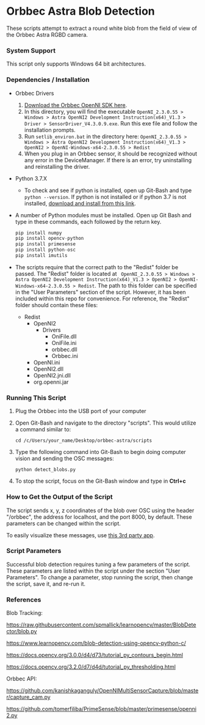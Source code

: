 # Orbbec Astra Blob Detection

These scripts attempt to extract a round white blob from the field of view of the Orbbec Astra RGBD camera.

### System Support

This script only supports Windows 64 bit architectures.

### Dependencies / Installation

- Orbbec Drivers

  1. [Download the Orbbec OpenNI SDK here](https://orbbec3d.com/develop).
  2. In this directory, you will find the executable 
     `OpenNI_2.3.0.55 > Windows > Astra OpenNI2 Development Instruction(x64)_V1.3 > Driver > SensorDriver_V4.3.0.9.exe`. Run this exe file and follow the installation prompts. 
  3. Run `setlib_environ.bat` in the directory here:
     `OpenNI_2.3.0.55 > Windows > Astra OpenNI2 Development Instruction(x64)_V1.3 > OpenNI2 > OpenNI-Windows-x64-2.3.0.55 > Redist`
  4. When you plug in an Orbbec sensor, it should be recognized without any error in the DeviceManager. If there is an error, try uninstalling and reinstalling the driver.

- Python 3.7.X

  - To check and see if python is installed, open up Git-Bash and type `python --version`. If python is not installed or if python 3.7 is not installed, [download and install from this link](https://www.python.org/downloads).

- A number of Python modules must be installed. Open up Git Bash and type in these commands, each followed by the return key.

  ```python
  pip install numpy
  pip install opencv-python
  pip install primesense
  pip install python-osc
  pip install imutils
  ```

- The scripts require that the correct path to the "Redist" folder be passed. The "Redist" folder is located at ` OpenNI_2.3.0.55 > Windows > Astra OpenNI2 Development Instruction(x64)_V1.3 > OpenNI2 > OpenNI-Windows-x64-2.3.0.55 > Redist`. The path to this folder can be specified in the "User Parameters" section of the script. However, it has been included within this repo for convenience. For reference, the "Redist" folder should contain these files:
  - Redist
    - OpenNI2
      - Drivers
        - OniFile.dll
        - OniFile.ini
        - orbbec.dll
        - Orbbec.ini
    - OpenNI.ini
    - OpenNI2.dll
    - OpenNI2.jni.dll
    - org.openni.jar

### Running This Script

1. Plug the Orbbec into the USB port of your computer

2. Open Git-Bash and navigate to the directory "scripts". This would utilize a command similar to:

   `cd /c/Users/your_name/Desktop/orbbec-astra/scripts`

3. Type the following command into Git-Bash to begin doing computer vision and sending the OSC messages:

   `python detect_blobs.py`

4. To stop the script, focus on the Git-Bash window and type in **Ctrl+c**

### How to Get the Output of the Script

The script sends x, y, z coordinates of the blob over OSC using the header "/orbbec", the address for localhost, and the port 8000, by default. These parameters can be changed within the script.

To easily visualize these messages, use [this 3rd party app](https://www.kasperkamperman.com/blog/processing-code/osc-datamonitor/). 

### Script Parameters

Successful blob detection requires tuning a few parameters of the script. These parameters are listed within the script under the section "User Parameters". To change a parameter, stop running the script, then change the script, save it, and re-run it.

### References

Blob Tracking:

https://raw.githubusercontent.com/spmallick/learnopencv/master/BlobDetector/blob.py

https://www.learnopencv.com/blob-detection-using-opencv-python-c/

https://docs.opencv.org/3.0.0/d4/d73/tutorial_py_contours_begin.html

https://docs.opencv.org/3.2.0/d7/d4d/tutorial_py_thresholding.html

Orbbec API:

https://github.com/kanishkaganguly/OpenNIMultiSensorCapture/blob/master/capture_cam.py

https://github.com/tomerfiliba/PrimeSense/blob/master/primesense/openni2.py